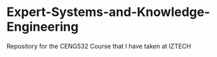 # Expert-Systems-and-Knowledge-Engineering
Repository for the CENG532 Course that I have taken at IZTECH
